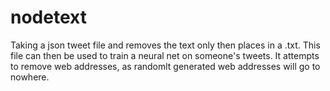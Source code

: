 # nodetext
Taking a json tweet file and removes the text only then places in a .txt. This file can then be used to train a neural net on someone's tweets.
It attempts to remove web addresses, as randomlt generated web addresses will go to nowhere.
